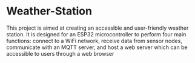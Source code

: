 # Weather-Station
This project is aimed at creating an accessible and user-friendly weather station. It is designed for an ESP32 microcontroller to perform four main functions: connect to a WiFi network, receive data from sensor nodes, communicate with an MQTT server, and host a web server which can be accessible to users through a web browser
